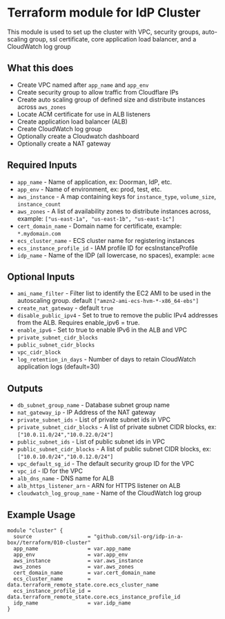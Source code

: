 # Terraform module for IdP Cluster

This module is used to set up the cluster with VPC, security groups, auto-scaling group,
ssl certificate, core application load balancer, and a CloudWatch log group

## What this does

 - Create VPC named after `app_name` and `app_env`
 - Create security group to allow traffic from Cloudflare IPs
 - Create auto scaling group of defined size and distribute instances across `aws_zones`
 - Locate ACM certificate for use in ALB listeners
 - Create application load balancer (ALB)
 - Create CloudWatch log group
 - Optionally create a Cloudwatch dashboard
 - Optionally create a NAT gateway

## Required Inputs

 - `app_name` - Name of application, ex: Doorman, IdP, etc.
 - `app_env` - Name of environment, ex: prod, test, etc.
 - `aws_instance` - A map containing keys for `instance_type`, `volume_size`, `instance_count`
 - `aws_zones` - A list of availability zones to distribute instances across, example: `["us-east-1a", "us-east-1b", "us-east-1c"]`
 - `cert_domain_name` - Domain name for certificate, example: `*.mydomain.com`
 - `ecs_cluster_name` - ECS cluster name for registering instances
 - `ecs_instance_profile_id` - IAM profile ID for ecsInstanceProfile
 - `idp_name` - Name of the IDP (all lowercase, no spaces), example: `acme`

## Optional Inputs

- `ami_name_filter` - Filter list to identify the EC2 AMI to be used in the autoscaling group. default `["amzn2-ami-ecs-hvm-*-x86_64-ebs"]`
- `create_nat_gateway` - default `true`
- `disable_public_ipv4` - Set to true to remove the public IPv4 addresses from the ALB. Requires enable_ipv6 = true.
- `enable_ipv6` - Set to true to enable IPv6 in the ALB and VPC
- `private_subnet_cidr_blocks`
- `public_subnet_cidr_blocks`
- `vpc_cidr_block`
- `log_retention_in_days` - Number of days to retain CloudWatch application logs (default=30)

## Outputs

 - `db_subnet_group_name` - Database subnet group name
 - `nat_gateway_ip` - IP Address of the NAT gateway
 - `private_subnet_ids` - List of private subnet ids in VPC
 - `private_subnet_cidr_blocks` - A list of private subnet CIDR blocks, ex: `["10.0.11.0/24","10.0.22.0/24"]`
 - `public_subnet_ids` - List of public subnet ids in VPC
 - `public_subnet_cidr_blocks` - A list of public subnet CIDR blocks, ex: `["10.0.10.0/24","10.0.12.0/24"]`
 - `vpc_default_sg_id` - The default security group ID for the VPC
 - `vpc_id` - ID for the VPC
 - `alb_dns_name` - DNS name for ALB
 - `alb_https_listener_arn` - ARN for HTTPS listener on ALB
 - `cloudwatch_log_group_name` - Name of the CloudWatch log group
 
## Example Usage

```hcl
module "cluster" {
  source                  = "github.com/sil-org/idp-in-a-box//terraform/010-cluster"
  app_name                = var.app_name
  app_env                 = var.app_env
  aws_instance            = var.aws_instance
  aws_zones               = var.aws_zones
  cert_domain_name        = var.cert_domain_name
  ecs_cluster_name        = data.terraform_remote_state.core.ecs_cluster_name
  ecs_instance_profile_id = data.terraform_remote_state.core.ecs_instance_profile_id
  idp_name                = var.idp_name
}
```
